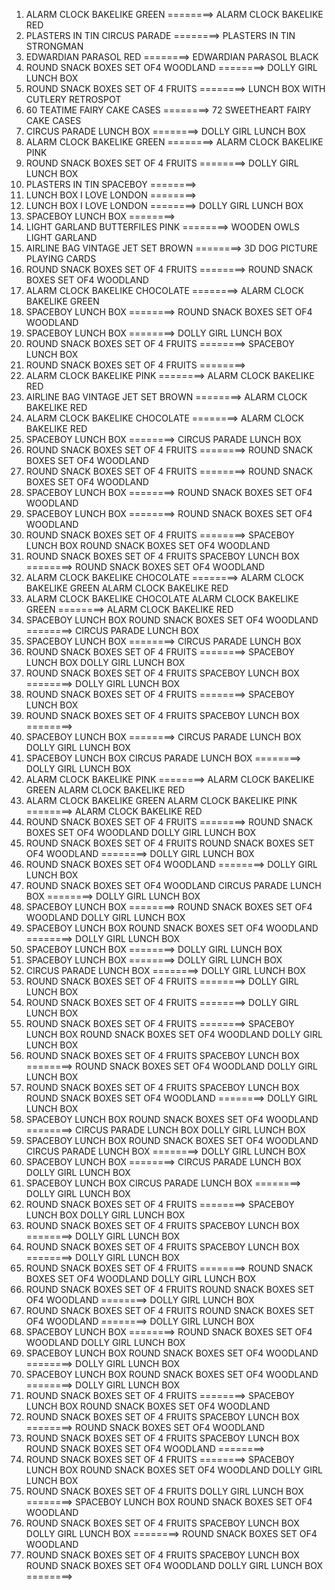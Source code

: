<ol>
<li>ALARM CLOCK BAKELIKE GREEN     ========>     ALARM CLOCK BAKELIKE RED          </li>
<li>PLASTERS IN TIN CIRCUS PARADE     ========>     PLASTERS IN TIN STRONGMAN          </li>
<li>EDWARDIAN PARASOL RED     ========>     EDWARDIAN PARASOL BLACK          </li>
<li>ROUND SNACK BOXES SET OF4 WOODLAND     ========>     DOLLY GIRL LUNCH BOX          </li>
<li>ROUND SNACK BOXES SET OF 4 FRUITS     ========>     LUNCH BOX WITH CUTLERY RETROSPOT          </li>
<li>60 TEATIME FAIRY CAKE CASES     ========>     72 SWEETHEART FAIRY CAKE CASES          </li>
<li>CIRCUS PARADE LUNCH BOX     ========>     DOLLY GIRL LUNCH BOX          </li>
<li>ALARM CLOCK BAKELIKE GREEN     ========>     ALARM CLOCK BAKELIKE PINK          </li>
<li>ROUND SNACK BOXES SET OF 4 FRUITS     ========>     DOLLY GIRL LUNCH BOX          </li>
<li>PLASTERS IN TIN SPACEBOY     ========>     </li>
<li>LUNCH BOX I LOVE LONDON     ========>     </li>
<li>LUNCH BOX I LOVE LONDON     ========>     DOLLY GIRL LUNCH BOX          </li>
<li>SPACEBOY LUNCH BOX     ========>     </li>
<li>LIGHT GARLAND BUTTERFILES PINK     ========>     WOODEN OWLS LIGHT GARLAND          </li>
<li>AIRLINE BAG VINTAGE JET SET BROWN     ========>     3D DOG PICTURE PLAYING CARDS          </li>
<li>ROUND SNACK BOXES SET OF 4 FRUITS     ========>     ROUND SNACK BOXES SET OF4 WOODLAND          </li>
<li>ALARM CLOCK BAKELIKE CHOCOLATE     ========>     ALARM CLOCK BAKELIKE GREEN          </li>
<li>SPACEBOY LUNCH BOX     ========>     ROUND SNACK BOXES SET OF4 WOODLAND          </li>
<li>SPACEBOY LUNCH BOX     ========>     DOLLY GIRL LUNCH BOX          </li>
<li>ROUND SNACK BOXES SET OF 4 FRUITS     ========>     SPACEBOY LUNCH BOX          </li>
<li>ROUND SNACK BOXES SET OF 4 FRUITS     ========>     </li>
<li>ALARM CLOCK BAKELIKE PINK     ========>     ALARM CLOCK BAKELIKE RED          </li>
<li>AIRLINE BAG VINTAGE JET SET BROWN     ========>     ALARM CLOCK BAKELIKE RED          </li>
<li>ALARM CLOCK BAKELIKE CHOCOLATE     ========>     ALARM CLOCK BAKELIKE RED          </li>
<li>SPACEBOY LUNCH BOX     ========>     CIRCUS PARADE LUNCH BOX          </li>
<li>ROUND SNACK BOXES SET OF 4 FRUITS     ========>     ROUND SNACK BOXES SET OF4 WOODLAND          </li>
<li>ROUND SNACK BOXES SET OF 4 FRUITS     ========>     ROUND SNACK BOXES SET OF4 WOODLAND          </li>
<li>SPACEBOY LUNCH BOX     ========>     ROUND SNACK BOXES SET OF4 WOODLAND          </li>
<li>SPACEBOY LUNCH BOX     ========>     ROUND SNACK BOXES SET OF4 WOODLAND          </li>
<li>ROUND SNACK BOXES SET OF 4 FRUITS     ========>     SPACEBOY LUNCH BOX          ROUND SNACK BOXES SET OF4 WOODLAND          </li>
<li>ROUND SNACK BOXES SET OF 4 FRUITS     SPACEBOY LUNCH BOX     ========>     ROUND SNACK BOXES SET OF4 WOODLAND          </li>
<li>ALARM CLOCK BAKELIKE CHOCOLATE     ========>     ALARM CLOCK BAKELIKE GREEN          ALARM CLOCK BAKELIKE RED          </li>
<li>ALARM CLOCK BAKELIKE CHOCOLATE     ALARM CLOCK BAKELIKE GREEN     ========>     ALARM CLOCK BAKELIKE RED          </li>
<li>SPACEBOY LUNCH BOX     ROUND SNACK BOXES SET OF4 WOODLAND     ========>     CIRCUS PARADE LUNCH BOX          </li>
<li>SPACEBOY LUNCH BOX     ========>     CIRCUS PARADE LUNCH BOX          </li>
<li>ROUND SNACK BOXES SET OF 4 FRUITS     ========>     SPACEBOY LUNCH BOX          DOLLY GIRL LUNCH BOX          </li>
<li>ROUND SNACK BOXES SET OF 4 FRUITS     SPACEBOY LUNCH BOX     ========>     DOLLY GIRL LUNCH BOX          </li>
<li>ROUND SNACK BOXES SET OF 4 FRUITS     ========>     SPACEBOY LUNCH BOX          </li>
<li>ROUND SNACK BOXES SET OF 4 FRUITS     SPACEBOY LUNCH BOX     ========>     </li>
<li>SPACEBOY LUNCH BOX     ========>     CIRCUS PARADE LUNCH BOX          DOLLY GIRL LUNCH BOX          </li>
<li>SPACEBOY LUNCH BOX     CIRCUS PARADE LUNCH BOX     ========>     DOLLY GIRL LUNCH BOX          </li>
<li>ALARM CLOCK BAKELIKE PINK     ========>     ALARM CLOCK BAKELIKE GREEN          ALARM CLOCK BAKELIKE RED          </li>
<li>ALARM CLOCK BAKELIKE GREEN     ALARM CLOCK BAKELIKE PINK     ========>     ALARM CLOCK BAKELIKE RED          </li>
<li>ROUND SNACK BOXES SET OF 4 FRUITS     ========>     ROUND SNACK BOXES SET OF4 WOODLAND          DOLLY GIRL LUNCH BOX          </li>
<li>ROUND SNACK BOXES SET OF 4 FRUITS     ROUND SNACK BOXES SET OF4 WOODLAND     ========>     DOLLY GIRL LUNCH BOX          </li>
<li>ROUND SNACK BOXES SET OF4 WOODLAND     ========>     DOLLY GIRL LUNCH BOX          </li>
<li>ROUND SNACK BOXES SET OF4 WOODLAND     CIRCUS PARADE LUNCH BOX     ========>     DOLLY GIRL LUNCH BOX          </li>
<li>SPACEBOY LUNCH BOX     ========>     ROUND SNACK BOXES SET OF4 WOODLAND          DOLLY GIRL LUNCH BOX          </li>
<li>SPACEBOY LUNCH BOX     ROUND SNACK BOXES SET OF4 WOODLAND     ========>     DOLLY GIRL LUNCH BOX          </li>
<li>SPACEBOY LUNCH BOX     ========>     DOLLY GIRL LUNCH BOX          </li>
<li>SPACEBOY LUNCH BOX     ========>     DOLLY GIRL LUNCH BOX          </li>
<li>CIRCUS PARADE LUNCH BOX     ========>     DOLLY GIRL LUNCH BOX          </li>
<li>ROUND SNACK BOXES SET OF 4 FRUITS     ========>     DOLLY GIRL LUNCH BOX          </li>
<li>ROUND SNACK BOXES SET OF 4 FRUITS     ========>     DOLLY GIRL LUNCH BOX          </li>
<li>ROUND SNACK BOXES SET OF 4 FRUITS     ========>     SPACEBOY LUNCH BOX          ROUND SNACK BOXES SET OF4 WOODLAND          DOLLY GIRL LUNCH BOX          </li>
<li>ROUND SNACK BOXES SET OF 4 FRUITS     SPACEBOY LUNCH BOX     ========>     ROUND SNACK BOXES SET OF4 WOODLAND          DOLLY GIRL LUNCH BOX          </li>
<li>ROUND SNACK BOXES SET OF 4 FRUITS     SPACEBOY LUNCH BOX     ROUND SNACK BOXES SET OF4 WOODLAND     ========>     DOLLY GIRL LUNCH BOX          </li>
<li>SPACEBOY LUNCH BOX     ROUND SNACK BOXES SET OF4 WOODLAND     ========>     CIRCUS PARADE LUNCH BOX          DOLLY GIRL LUNCH BOX          </li>
<li>SPACEBOY LUNCH BOX     ROUND SNACK BOXES SET OF4 WOODLAND     CIRCUS PARADE LUNCH BOX     ========>     DOLLY GIRL LUNCH BOX          </li>
<li>SPACEBOY LUNCH BOX     ========>     CIRCUS PARADE LUNCH BOX          DOLLY GIRL LUNCH BOX          </li>
<li>SPACEBOY LUNCH BOX     CIRCUS PARADE LUNCH BOX     ========>     DOLLY GIRL LUNCH BOX          </li>
<li>ROUND SNACK BOXES SET OF 4 FRUITS     ========>     SPACEBOY LUNCH BOX          DOLLY GIRL LUNCH BOX          </li>
<li>ROUND SNACK BOXES SET OF 4 FRUITS     SPACEBOY LUNCH BOX     ========>     DOLLY GIRL LUNCH BOX          </li>
<li>ROUND SNACK BOXES SET OF 4 FRUITS     SPACEBOY LUNCH BOX     ========>     DOLLY GIRL LUNCH BOX          </li>
<li>ROUND SNACK BOXES SET OF 4 FRUITS     ========>     ROUND SNACK BOXES SET OF4 WOODLAND          DOLLY GIRL LUNCH BOX          </li>
<li>ROUND SNACK BOXES SET OF 4 FRUITS     ROUND SNACK BOXES SET OF4 WOODLAND     ========>     DOLLY GIRL LUNCH BOX          </li>
<li>ROUND SNACK BOXES SET OF 4 FRUITS     ROUND SNACK BOXES SET OF4 WOODLAND     ========>     DOLLY GIRL LUNCH BOX          </li>
<li>SPACEBOY LUNCH BOX     ========>     ROUND SNACK BOXES SET OF4 WOODLAND          DOLLY GIRL LUNCH BOX          </li>
<li>SPACEBOY LUNCH BOX     ROUND SNACK BOXES SET OF4 WOODLAND     ========>     DOLLY GIRL LUNCH BOX          </li>
<li>SPACEBOY LUNCH BOX     ROUND SNACK BOXES SET OF4 WOODLAND     ========>     DOLLY GIRL LUNCH BOX          </li>
<li>ROUND SNACK BOXES SET OF 4 FRUITS     ========>     SPACEBOY LUNCH BOX          ROUND SNACK BOXES SET OF4 WOODLAND          </li>
<li>ROUND SNACK BOXES SET OF 4 FRUITS     SPACEBOY LUNCH BOX     ========>     ROUND SNACK BOXES SET OF4 WOODLAND          </li>
<li>ROUND SNACK BOXES SET OF 4 FRUITS     SPACEBOY LUNCH BOX     ROUND SNACK BOXES SET OF4 WOODLAND     ========>     </li>
<li>ROUND SNACK BOXES SET OF 4 FRUITS     ========>     SPACEBOY LUNCH BOX          ROUND SNACK BOXES SET OF4 WOODLAND          DOLLY GIRL LUNCH BOX          </li>
<li>ROUND SNACK BOXES SET OF 4 FRUITS     DOLLY GIRL LUNCH BOX     ========>     SPACEBOY LUNCH BOX          ROUND SNACK BOXES SET OF4 WOODLAND          </li>
<li>ROUND SNACK BOXES SET OF 4 FRUITS     SPACEBOY LUNCH BOX     DOLLY GIRL LUNCH BOX     ========>     ROUND SNACK BOXES SET OF4 WOODLAND          </li>
<li>ROUND SNACK BOXES SET OF 4 FRUITS     SPACEBOY LUNCH BOX     ROUND SNACK BOXES SET OF4 WOODLAND     DOLLY GIRL LUNCH BOX     ========>     </li>
</ol>